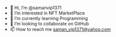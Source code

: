 - 👋 Hi, I’m @samanvip1371
- 👀 I’m interested in NFT MarketPlace 
- 🌱 I’m currently learning Programming 
- 💞️ I’m looking to collaborate on GitHub 
- 📫 How to reach me saman_vip1371@yahoo.com 

<!---
samanvip1371/samanvip1371 is a ✨ special ✨ repository because its `README.md` (this file) appears on your GitHub profile.
You can click the Preview link to take a look at your changes.
--->
